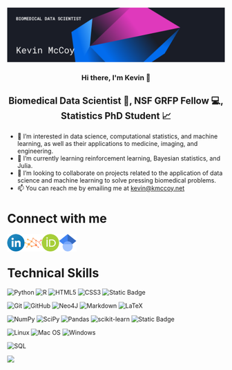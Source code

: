 
<p align="center">
  <a href="https://www.yushi.dev/" target="_blank" rel="noreferrer"><img src="images/banner.png" alt="my banner"></a>
</p>

<h3 align="center">
Hi there, I'm Kevin 👋
</h3>

<h2 align="center">
Biomedical Data Scientist 🧬, NSF GRFP Fellow 💻, Statistics PhD Student 📈
</h2>

- 👀 I’m interested in data science, computational statistics, and machine learning, as well as their applications to medicine, imaging, and engineering.
- 🌱 I’m currently learning reinforcement learning, Bayesian statistics, and Julia.
- 💞️ I’m looking to collaborate on projects related to the application of data science and machine learning to solve pressing biomedical problems.
- 📫 You can reach me by emailing me at <kevin@kmccoy.net>

# Connect with me

<a href="https://www.linkedin.com/in/kmccoy3/" target="_blank" rel="noreferrer noopener" text-decoration=none><img align="left" src="./images/linkedin.png" alt="Kevin McCoy | LinkedIn" width=40px></a>

<a href="https://kmccoy3.github.io/" target="_blank" rel="noreferrer noopener" text-decoration=none><img align="left" src="./images/logo.png" alt="Kevin McCoy | Website" width=40px></a>

<a href="https://orcid.org/0000-0002-3570-6826" target="_blank" rel="noreferrer noopener" text-decoration=none><img align="left" src="./images/orcid.png" alt="Kevin McCoy | ORCiD" width=40px></a>

<a href="https://scholar.google.com/citations?user=yYhuWOAAAAAJ&hl=en" target="_blank" rel="noreferrer noopener" text-decoration=none><img align="left" src="./images/scholar.png" alt="Kevin McCoy | Google Scholar" width=40px></a>

</br>
</br>

# Technical Skills

![Python](https://img.shields.io/badge/python-3670A0?style=for-the-badge&logo=python&logoColor=ffdd54)
![R](https://img.shields.io/badge/r-%23276DC3.svg?style=for-the-badge&logo=r&logoColor=white)
![HTML5](https://img.shields.io/badge/html5-%23E34F26.svg?style=for-the-badge&logo=html5&logoColor=white)
![CSS3](https://img.shields.io/badge/css3-%231572B6.svg?style=for-the-badge&logo=css3&logoColor=white)
![Static Badge](https://img.shields.io/badge/MATLAB-123456?style=flat-square)

![Git](https://img.shields.io/badge/git-%23F05033.svg?style=for-the-badge&logo=git&logoColor=white)
![GitHub](https://img.shields.io/badge/github-%23121011.svg?style=for-the-badge&logo=github&logoColor=white)
![Neo4J](https://img.shields.io/badge/Neo4j-008CC1?style=for-the-badge&logo=neo4j&logoColor=white)
![Markdown](https://img.shields.io/badge/markdown-%23000000.svg?style=for-the-badge&logo=markdown&logoColor=white)
![LaTeX](https://img.shields.io/badge/latex-%23008080.svg?style=for-the-badge&logo=latex&logoColor=white)

![NumPy](https://img.shields.io/badge/numpy-%23013243.svg?style=for-the-badge&logo=numpy&logoColor=white)
![SciPy](https://img.shields.io/badge/SciPy-%230C55A5.svg?style=for-the-badge&logo=scipy&logoColor=%white)
![Pandas](https://img.shields.io/badge/pandas-%23150458.svg?style=for-the-badge&logo=pandas&logoColor=white)
![scikit-learn](https://img.shields.io/badge/scikit--learn-%23F7931E.svg?style=for-the-badge&logo=scikit-learn&logoColor=white)
![Static Badge](https://img.shields.io/badge/PyTorch-999999?style=flat-square&logo=pytorch)




![Linux](https://img.shields.io/badge/Linux-FCC624?style=for-the-badge&logo=linux&logoColor=black)
![Mac OS](https://img.shields.io/badge/mac%20os-000000?style=for-the-badge&logo=macos&logoColor=F0F0F0)
![Windows](https://img.shields.io/badge/Windows-0078D6?style=for-the-badge&logo=windows&logoColor=white)

![SQL](https://img.shields.io/badge/MySQL-00000F?style=for-the-badge&logo=mysql&logoColor=white)

![](https://img.shields.io/badge/Tableau-E97627?style=for-the-badge&logo=Tableau&logoColor=white)


